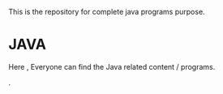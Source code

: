 This is the repository for complete java programs purpose.
# JAVA
Here , Everyone can find the Java related content / programs.

. 
